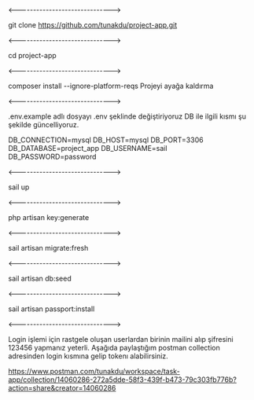 <------------------------------>

git clone https://github.com/tunakdu/project-app.git

<------------------------------>

cd project-app

<------------------------------>

composer install --ignore-platform-reqs
Projeyi ayağa kaldırma

<------------------------------>

.env.example adlı dosyayı .env şeklinde değiştiriyoruz
DB ile ilgili kısmı şu şekilde güncelliyoruz.

DB_CONNECTION=mysql
DB_HOST=mysql
DB_PORT=3306
DB_DATABASE=project_app
DB_USERNAME=sail
DB_PASSWORD=password

<------------------------------>

sail up

<------------------------------>

php artisan key:generate

<------------------------------>

sail artisan migrate:fresh

<------------------------------>

sail artisan db:seed

<------------------------------>

sail artisan passport:install

<------------------------------>

Login işlemi için rastgele oluşan userlardan birinin mailini alıp şifresini 123456 yapmanız yeterli. Aşağıda paylaştığım postman collection adresinden login kısmına gelip tokenı alabilirsiniz.

https://www.postman.com/tunakdu/workspace/task-app/collection/14060286-272a5dde-58f3-439f-b473-79c303fb776b?action=share&creator=14060286
